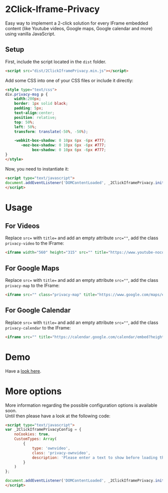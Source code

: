 # 2Click-Iframe-Privacy
Easy way to implement a 2-click solution for every IFrame embedded content (like Youtube videos, Google maps, Google calendar and more) using vanilla JavaScript.

## Setup

First, include the script located in the `dist` folder.

```html
<script src="dist/2ClickIframePrivacy.min.js"></script>
```

Add some CSS into one of your CSS files or include it directly:

```html
<style type="text/css">
div.privacy-msg p {
    width:200px;
    border: 1px solid black;
    padding: 5px;
    text-align:center;
    position: relative;
    top: 50%;
    left: 50%;
    transform: translate(-50%, -50%);

    -webkit-box-shadow: 0 10px 6px -6px #777;
       -moz-box-shadow: 0 10px 6px -6px #777;
            box-shadow: 0 10px 6px -6px #777;
}
</style>
```

Now, you need to instantiate it:

```html
<script type="text/javascript">
document.addEventListener('DOMContentLoaded', _2ClickIframePrivacy.init(''));
</script>
```

# Usage

## For Videos

Replace `src=` with `title=` and add an empty attribute `src=""`, add the class `privacy-video` to the IFrame:

```html
<iframe width="560" height="315" src="" title="https://www.youtube-nocookie.com/embed/oHg5SJYRHA0" class="privacy-video" frameborder="0" allow="autoplay; encrypted-media" allowfullscreen></iframe>
```

## For Google Maps

Replace `src=` with `title=` and add an empty attribute `src=""`, add the class `privacy-map` to the IFrame:

```html
<iframe src="" class="privacy-map" title="https://www.google.com/maps/embed?pb=!1m14!1m12!1m3!1d2684819.3977904147!2d11.4079934!3d48.91741285!2m3!1f0!2f0!3f0!3m2!1i1024!2i768!4f13.1!5e0!3m2!1sde!2sde!4v1526416354209" width="600" height="450" frameborder="0" style="border:0" allowfullscreen></iframe>
```

## For Google Calendar

Replace `src=` with `title=` and add an empty attribute `src=""`, add the class `privacy-calendar` to the IFrame:

```html
<iframe src="" title="https://calendar.google.com/calendar/embed?height=600&amp;wkst=1&amp;bgcolor=%23FFFFFF&amp;src=r0i0in591m4os0150vjhohmjj8%40group.calendar.google.com&amp;color=%235229A3&amp;ctz=Europe%2FBerlin" class="privacy-calendar" style="border: 0" width="800" height="600" frameborder="0" scrolling="no"></iframe>
```

# Demo

Have a [look here](demo.html).

# More options

More information regarding the possible configuration options is available soon.  
Until then please have a look at the following code:

```html
<script type="text/javascript">
var _2ClickIframePrivacyConfig = {
    noCookies: true,
    CustomTypes: Array(
        {
            type: 'ownvideo', 
            class: 'privacy-ownvideo', 
            description: 'Please enter a text to show before loading the content<br />'
        }
    )
};

document.addEventListener('DOMContentLoaded', _2ClickIframePrivacy.init(_2ClickIframePrivacyConfig));
</script>
```